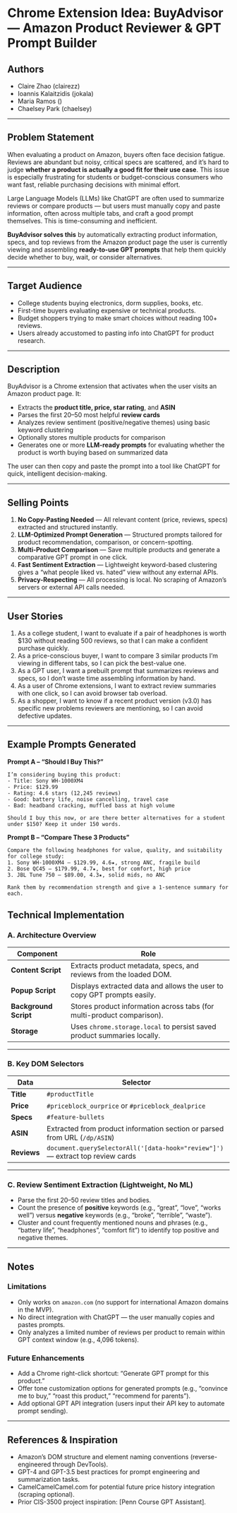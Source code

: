 # Chrome Extension Idea: BuyAdvisor — Amazon Product Reviewer & GPT Prompt Builder

## Authors  
- Claire Zhao (clairezz)
- Ioannis Kalaitzidis (jokala)
- Maria Ramos ()
- Chaelsey Park (chaelsey)

---

## Problem Statement  
When evaluating a product on Amazon, buyers often face decision fatigue. Reviews are abundant but noisy, critical specs are scattered, and it’s hard to judge **whether a product is actually a good fit for their use case**. This issue is especially frustrating for students or budget-conscious consumers who want fast, reliable purchasing decisions with minimal effort.

Large Language Models (LLMs) like ChatGPT are often used to summarize reviews or compare products — but users must manually copy and paste information, often across multiple tabs, and craft a good prompt themselves. This is time-consuming and inefficient.

**BuyAdvisor solves this** by automatically extracting product information, specs, and top reviews from the Amazon product page the user is currently viewing and assembling **ready-to-use GPT prompts** that help them quickly decide whether to buy, wait, or consider alternatives.

---

## Target Audience  
- College students buying electronics, dorm supplies, books, etc.  
- First-time buyers evaluating expensive or technical products.  
- Budget shoppers trying to make smart choices without reading 100+ reviews.  
- Users already accustomed to pasting info into ChatGPT for product research.

---

## Description  
BuyAdvisor is a Chrome extension that activates when the user visits an Amazon product page. It:
- Extracts the **product title, price, star rating**, and **ASIN**
- Parses the first 20–50 most helpful **review cards**
- Analyzes review sentiment (positive/negative themes) using basic keyword clustering
- Optionally stores multiple products for comparison
- Generates one or more **LLM-ready prompts** for evaluating whether the product is worth buying based on summarized data

The user can then copy and paste the prompt into a tool like ChatGPT for quick, intelligent decision-making.

---

## Selling Points  
1. **No Copy-Pasting Needed** — All relevant content (price, reviews, specs) extracted and structured instantly.
2. **LLM-Optimized Prompt Generation** — Structured prompts tailored for product recommendation, comparison, or concern-spotting.
3. **Multi-Product Comparison** — Save multiple products and generate a comparative GPT prompt in one click.
4. **Fast Sentiment Extraction** — Lightweight keyword-based clustering gives a “what people liked vs. hated” view without any external APIs.
5. **Privacy-Respecting** — All processing is local. No scraping of Amazon’s servers or external API calls needed.

---

## User Stories  
1. As a college student, I want to evaluate if a pair of headphones is worth $130 without reading 500 reviews, so that I can make a confident purchase quickly.  
2. As a price-conscious buyer, I want to compare 3 similar products I’m viewing in different tabs, so I can pick the best-value one.  
3. As a GPT user, I want a prebuilt prompt that summarizes reviews and specs, so I don’t waste time assembling information by hand.  
4. As a user of Chrome extensions, I want to extract review summaries with one click, so I can avoid browser tab overload.  
5. As a shopper, I want to know if a recent product version (v3.0) has specific new problems reviewers are mentioning, so I can avoid defective updates.

---

## Example Prompts Generated

**Prompt A – “Should I Buy This?”**
```text
I’m considering buying this product:
- Title: Sony WH-1000XM4
- Price: $129.99
- Rating: 4.6 stars (12,245 reviews)
- Good: battery life, noise cancelling, travel case
- Bad: headband cracking, muffled bass at high volume

Should I buy this now, or are there better alternatives for a student under $150? Keep it under 150 words.
```
**Prompt B – “Compare These 3 Products”**
```text
Compare the following headphones for value, quality, and suitability for college study:
1. Sony WH-1000XM4 — $129.99, 4.6★, strong ANC, fragile build
2. Bose QC45 — $179.99, 4.7★, best for comfort, high price
3. JBL Tune 750 — $89.00, 4.3★, solid mids, no ANC

Rank them by recommendation strength and give a 1-sentence summary for each.
```

## Technical Implementation

### A. Architecture Overview

| Component | Role |
|-----------|------|
| **Content Script** | Extracts product metadata, specs, and reviews from the loaded DOM. |
| **Popup Script** | Displays extracted data and allows the user to copy GPT prompts easily. |
| **Background Script** | Stores product information across tabs (for multi-product comparison). |
| **Storage** | Uses `chrome.storage.local` to persist saved product summaries locally. |

---

### B. Key DOM Selectors

| Data | Selector |
|------|----------|
| **Title** | `#productTitle` |
| **Price** | `#priceblock_ourprice` or `#priceblock_dealprice` |
| **Specs** | `#feature-bullets` |
| **ASIN** | Extracted from product information section or parsed from URL (`/dp/ASIN`) |
| **Reviews** | `document.querySelectorAll('[data-hook="review"]')` — extract top review cards |

---

### C. Review Sentiment Extraction (Lightweight, No ML)

- Parse the first 20–50 review titles and bodies.
- Count the presence of **positive** keywords (e.g., “great”, “love”, “works well”) versus **negative** keywords (e.g., “broke”, “terrible”, “waste”).
- Cluster and count frequently mentioned nouns and phrases (e.g., “battery life”, “headphones”, “comfort fit”) to identify top positive and negative themes.

---

## Notes

### Limitations
- Only works on `amazon.com` (no support for international Amazon domains in the MVP).
- No direct integration with ChatGPT — the user manually copies and pastes prompts.
- Only analyzes a limited number of reviews per product to remain within GPT context window (e.g., 4,096 tokens).

### Future Enhancements
- Add a Chrome right-click shortcut: “Generate GPT prompt for this product.”
- Offer tone customization options for generated prompts (e.g., “convince me to buy,” “roast this product,” “recommend for parents”).
- Add optional GPT API integration (users input their API key to automate prompt sending).

---

## References & Inspiration

- Amazon’s DOM structure and element naming conventions (reverse-engineered through DevTools).
- GPT-4 and GPT-3.5 best practices for prompt engineering and summarization tasks.
- CamelCamelCamel.com for potential future price history integration (scraping optional).
- Prior CIS-3500 project inspiration: [Penn Course GPT Assistant].
